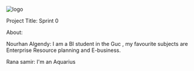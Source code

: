 ![logo](https://thumb.ibb.co/e5V2vn/tut_logo.png)

Project Title:
Sprint 0

About:


Nourhan Algendy: I am a BI student in the Guc , my favourite subjects are Enterprise Resource planning and E-business.

Rana samir: I'm an Aquarius
